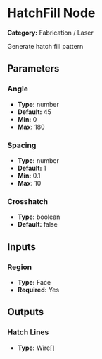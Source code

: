 
# HatchFill Node

**Category:** Fabrication / Laser

Generate hatch fill pattern

## Parameters


### Angle
- **Type:** number
- **Default:** 45
- **Min:** 0
- **Max:** 180



### Spacing
- **Type:** number
- **Default:** 1
- **Min:** 0.1
- **Max:** 10



### Crosshatch
- **Type:** boolean
- **Default:** false





## Inputs


### Region
- **Type:** Face
- **Required:** Yes



## Outputs


### Hatch Lines
- **Type:** Wire[]




